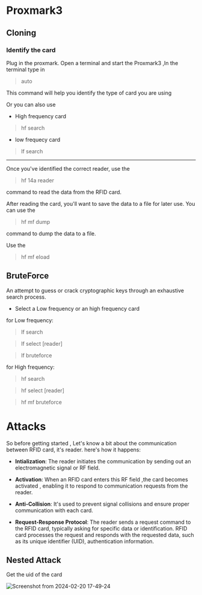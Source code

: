 # Proxmark3
## Cloning
### Identify the card
Plug in the proxmark. Open a terminal  and start the Proxmark3 ,In the terminal type in 
>auto
 
This command will help you identify the type of card you are using


Or you can also use 
-  High frequency card
> hf search
- low frequecy card
> lf search
---
Once you've identified the correct reader, use the 
>hf 14a reader

 command to read the data from the RFID card.

After reading the card, you'll want to save the data to a file for later use. You can use the 
> hf mf dump

 command to dump the data to a file.


Use the
> hf mf eload
## BruteForce
An attempt to guess or crack cryptographic keys through an exhaustive search process.

- Select a Low frequency or an high frequency card 


for Low frequency:
> lf search

> lf select [reader]

> lf bruteforce


for High frequency:
>hf search

> hf select [reader]

> hf mf bruteforce

# Attacks

So before getting started , Let's know a bit about the  communication between RFID card, it's reader.
here's how it happens:
- **Intialization**:
The reader initiates the communication by sending out an electromagnetic signal or RF field.
- **Activation**: 
When an RFID card enters this RF field ,the card becomes activated , enabling it to respond to communication requests from the reader.
- **Anti-Collision**:
It's used to prevent signal collisions and ensure proper communication with each card.

- **Request-Response Protocol**:
The reader sends a request command to the RFID card, typically asking for specific data or identification.
RFID card processes the request and responds with the requested data, such as its unique identifier (UID), authentication information.

## Nested Attack
Get the uid of the card

![Screenshot from 2024-02-20 17-49-24](https://github.com/Ritikakdr/Proxmark3/assets/116477443/53e3214b-b6de-4324-a3ef-89d4b16b1af6)

